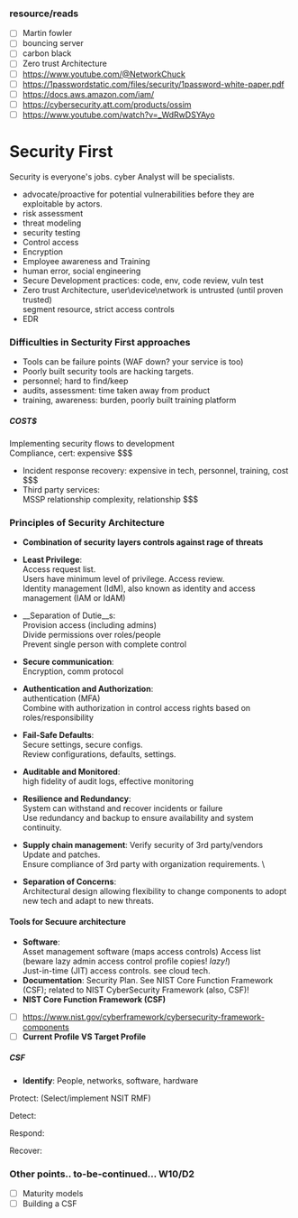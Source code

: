### resource/reads
- [ ] Martin fowler
- [ ] bouncing server
- [ ] carbon black
- [ ] Zero trust Architecture
- [ ] https://www.youtube.com/@NetworkChuck
- [ ] https://1passwordstatic.com/files/security/1password-white-paper.pdf
- [ ] https://docs.aws.amazon.com/iam/
- [ ] https://cybersecurity.att.com/products/ossim
- [ ] https://www.youtube.com/watch?v=_WdRwDSYAyo

# Security First
Security is everyone's jobs. cyber Analyst will be specialists.
- advocate/proactive for potential vulnerabilities before they are exploitable by actors. 
- risk assessment
- threat modeling 
- security testing
- Control access
- Encryption
- Employee awareness and Training 
- human error, social engineering
- Secure Development practices:
code, env, code review, vuln test
- Zero trust Architecture,
user\device\network is untrusted (until proven trusted) \
segment resource, strict access controls
- EDR

### Difficulties in Secturity First approaches
- Tools can be failure points
(WAF down? your service is too)
- Poorly built security tools are hacking targets.
- personnel; hard to find/keep
- audits, assessment: 
time taken away from product
- training, awareness:
burden, poorly built training platform
##### __COST$__
Implementing security flows to development \
Compliance, cert: expensive $$$
- Incident response recovery:
expensive in tech, personnel, training, cost $$$
- Third party services:  
MSSP relationship complexity, relationship $$$

### Principles of Security Architecture
- __Combination of security layers controls against rage of threats__
- __Least Privilege__: \
Access request list. \
Users have minimum level of privilege. Access review. \
Identity management (IdM), also known as identity and access management (IAM or IdAM)

- __Separation of Dutie__s: \
Provision access (including admins) \
Divide permissions over roles/people \
Prevent single person with complete control 

- __Secure communication__: \
Encryption, comm protocol

- __Authentication and Authorization__: \
authentication (MFA) \
Combine with authorization in control access rights based on roles/responsibility

- __Fail-Safe Defaults__: \
Secure settings, secure configs. \
Review configurations, defaults, settings.

- __Auditable and Monitored__: \
high fidelity of audit logs, effective monitoring

- __Resilience and Redundancy__: \
System can withstand and recover incidents or failure \
Use redundancy and backup to ensure availability and system continuity.

- __Supply chain management__:
Verify security of 3rd party/vendors \
Update and patches. \
Ensure compliance of 3rd party with organization requirements. \

- __Separation of Concerns__: \
Architectural design allowing flexibility to change components to adopt new tech and adapt to new threats. 

#### Tools for Secuure architecture
- __Software__: \
Asset management software (maps access controls)
Access list (beware lazy admin access control profile copies! _lazy!_) \
Just-in-time (JIT) access controls. see cloud tech.
- __Documentation__: Security Plan. See NIST Core Function Framework (CSF); related to NIST CyberSecurity Framework (also, CSF)!
- __NIST Core Function Framework (CSF)__
- [ ] https://www.nist.gov/cyberframework/cybersecurity-framework-components
- [ ] __Current Profile VS Target Profile__

##### CSF
- __Identify__:
People, networks, software, hardware

Protect: (Select/implement NSIT RMF)

Detect:


Respond:

Recover:

### Other points.. to-be-continued... W10/D2
- [ ] Maturity models 
- [ ] Building a CSF
